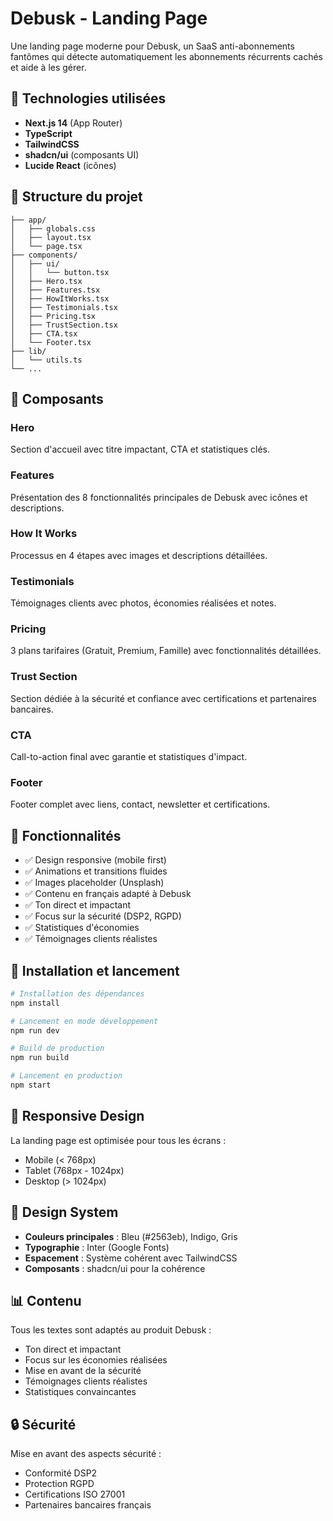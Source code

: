 # Debusk - Landing Page

Une landing page moderne pour Debusk, un SaaS anti-abonnements fantômes qui détecte automatiquement les abonnements récurrents cachés et aide à les gérer.

## 🚀 Technologies utilisées

- **Next.js 14** (App Router)
- **TypeScript**
- **TailwindCSS**
- **shadcn/ui** (composants UI)
- **Lucide React** (icônes)

## 📁 Structure du projet

```
├── app/
│   ├── globals.css
│   ├── layout.tsx
│   └── page.tsx
├── components/
│   ├── ui/
│   │   └── button.tsx
│   ├── Hero.tsx
│   ├── Features.tsx
│   ├── HowItWorks.tsx
│   ├── Testimonials.tsx
│   ├── Pricing.tsx
│   ├── TrustSection.tsx
│   ├── CTA.tsx
│   └── Footer.tsx
├── lib/
│   └── utils.ts
└── ...
```

## 🎨 Composants

### Hero
Section d'accueil avec titre impactant, CTA et statistiques clés.

### Features
Présentation des 8 fonctionnalités principales de Debusk avec icônes et descriptions.

### How It Works
Processus en 4 étapes avec images et descriptions détaillées.

### Testimonials
Témoignages clients avec photos, économies réalisées et notes.

### Pricing
3 plans tarifaires (Gratuit, Premium, Famille) avec fonctionnalités détaillées.

### Trust Section
Section dédiée à la sécurité et confiance avec certifications et partenaires bancaires.

### CTA
Call-to-action final avec garantie et statistiques d'impact.

### Footer
Footer complet avec liens, contact, newsletter et certifications.

## 🎯 Fonctionnalités

- ✅ Design responsive (mobile first)
- ✅ Animations et transitions fluides
- ✅ Images placeholder (Unsplash)
- ✅ Contenu en français adapté à Debusk
- ✅ Ton direct et impactant
- ✅ Focus sur la sécurité (DSP2, RGPD)
- ✅ Statistiques d'économies
- ✅ Témoignages clients réalistes

## 🚀 Installation et lancement

```bash
# Installation des dépendances
npm install

# Lancement en mode développement
npm run dev

# Build de production
npm run build

# Lancement en production
npm start
```

## 📱 Responsive Design

La landing page est optimisée pour tous les écrans :
- Mobile (< 768px)
- Tablet (768px - 1024px)
- Desktop (> 1024px)

## 🎨 Design System

- **Couleurs principales** : Bleu (#2563eb), Indigo, Gris
- **Typographie** : Inter (Google Fonts)
- **Espacement** : Système cohérent avec TailwindCSS
- **Composants** : shadcn/ui pour la cohérence

## 📊 Contenu

Tous les textes sont adaptés au produit Debusk :
- Ton direct et impactant
- Focus sur les économies réalisées
- Mise en avant de la sécurité
- Témoignages clients réalistes
- Statistiques convaincantes

## 🔒 Sécurité

Mise en avant des aspects sécurité :
- Conformité DSP2
- Protection RGPD
- Certifications ISO 27001
- Partenaires bancaires français

